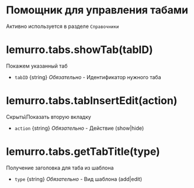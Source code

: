 # Помощник для управления табами

Активно используется в разделе `Справочники`

# lemurro.tabs.showTab(tabID)
Покажем указанный таб
- `tabID` {string} *Обязательно* - Идентификатор нужного таба

# lemurro.tabs.tabInsertEdit(action)
Скрыть\Показать вторую вкладку
- `action` {string} *Обязательно* - Действие (show|hide)

# lemurro.tabs.getTabTitle(type)
Получение заголовка для таба из шаблона
- `type` {string} *Обязательно* - Вид шаблона (add|edit)